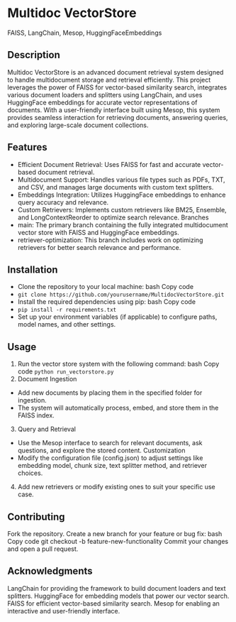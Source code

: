 # Multidoc VectorStore
FAISS, LangChain, Mesop, HuggingFaceEmbeddings

## Description
Multidoc VectorStore is an advanced document retrieval system designed to handle multidocument storage and retrieval efficiently. This project leverages the power of FAISS for vector-based similarity search, integrates various document loaders and splitters using LangChain, and uses HuggingFace embeddings for accurate vector representations of documents. With a user-friendly interface built using Mesop, this system provides seamless interaction for retrieving documents, answering queries, and exploring large-scale document collections.

## Features
- Efficient Document Retrieval: Uses FAISS for fast and accurate vector-based document retrieval.
- Multidocument Support: Handles various file types such as PDFs, TXT, and CSV, and manages large documents with custom text splitters.
- Embeddings Integration: Utilizes HuggingFace embeddings to enhance query accuracy and relevance.
- Custom Retrievers: Implements custom retrievers like BM25, Ensemble, and LongContextReorder to optimize search relevance.
Branches
- main: The primary branch containing the fully integrated multidocument vector store with FAISS and HuggingFace embeddings.
- retriever-optimization: This branch includes work on optimizing retrievers for better search relevance and performance.

## Installation
- Clone the repository to your local machine:
bash
Copy code
- `git clone https://github.com/yourusername/MultidocVectorStore.git`
- Install the required dependencies using pip:
bash
Copy code
- `pip install -r requirements.txt`
- Set up your environment variables (if applicable) to configure paths, model names, and other settings.

## Usage
1. Run the vector store system with the following command:
bash
Copy code
`python run_vectorstore.py`
2. Document Ingestion
- Add new documents by placing them in the specified folder for ingestion.
- The system will automatically process, embed, and store them in the FAISS index.
3. Query and Retrieval
- Use the Mesop interface to search for relevant documents, ask questions, and explore the stored content.
Customization
- Modify the configuration file (config.json) to adjust settings like embedding model, chunk size, text splitter method, and retriever choices.
4. Add new retrievers or modify existing ones to suit your specific use case.

## Contributing
Fork the repository.
Create a new branch for your feature or bug fix:
bash
Copy code
git checkout -b feature-new-functionality
Commit your changes and open a pull request.

## Acknowledgments
LangChain for providing the framework to build document loaders and text splitters.
HuggingFace for embedding models that power our vector search.
FAISS for efficient vector-based similarity search.
Mesop for enabling an interactive and user-friendly interface.

